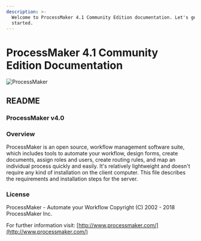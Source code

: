 ```yaml
---
description: >-
  Welcome to ProcessMaker 4.1 Community Edition documentation. Let's get
  started.
---
```


# ProcessMaker 4.1 Community Edition Documentation

![ProcessMaker](http://www.processmaker.com/themes/processmaker/images/logo.jpg)

## README

### ProcessMaker v4.0

### Overview

ProcessMaker is an open source, workflow management software suite, which includes tools to automate your workflow, design forms, create documents, assign roles and users, create routing rules, and map an individual process quickly and easily. It's relatively lightweight and doesn't require any kind of installation on the client computer. This file describes the requirements and installation steps for the server.

### License

ProcessMaker - Automate your Workflow Copyright \(C\) 2002 - 2018 ProcessMaker Inc.

For further information visit: [http://www.processmaker.com/](http://www.processmaker.com/)

